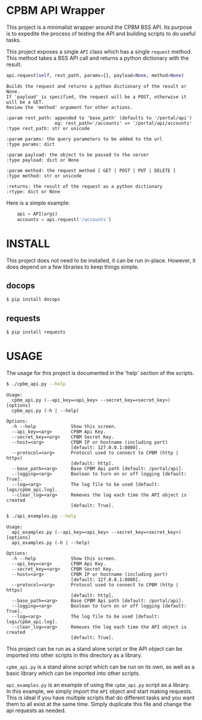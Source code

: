 CPBM API Wrapper
================
This project is a minimalist wrapper around the CPBM BSS API.  Its purpose is to expedite the process of testing the API and building scripts to do useful tasks.

This project exposes a single `API` class which has a single `request` method.  This method takes a BSS API call and returns a python dictionary with the result.

``` python
api.request(self, rest_path, params={}, payload=None, method=None)
```

``` sphinx
Builds the request and returns a python dictionary of the result or None.
If 'payload' is specified, the request will be a POST, otherwise it will be a GET. 
Review the 'method' argument for other actions.

:param rest_path: appended to 'base_path' (defaults to '/portal/api')
				  eg: rest_path='/accounts' => '/portal/api/accounts'
:type rest_path: str or unicode

:param params: the query parameters to be added to the url
:type params: dict

:param payload: the object to be passed to the server
:type payload: dict or None

:param method: the request method [ GET | POST | PUT | DELETE ]
:type method: str or unicode

:returns: the result of the request as a python dictionary
:rtype: dict or None
```

Here is a simple example:

``` python
	api = API(args)
    accounts = api.request('/accounts')
```


INSTALL
=======
This project does not need to be installed, it can be run in-place.  However, it does depend on a few libraries to keep things simple.

docops
------

``` bash
$ pip install docops
```

requests
--------

``` bash
$ pip install requests
```


USAGE
=====
The usage for this project is documented in the 'help' section of the scripts.

``` bash
$ ./cpbm_api.py --help
```

```
Usage:
  cpbm_api.py (--api_key=<api_key> --secret_key=<secret_key>) [options]
  cpbm_api.py (-h | --help)

Options:
  -h --help             Show this screen.
  --api_key=<arg>       CPBM Api Key.
  --secret_key=<arg>    CPBM Secret Key.
  --host=<arg>          CPBM IP or hostname (including port) 
  						[default: 127.0.0.1:8080].
  --protocol=<arg>      Protocol used to connect to CPBM (http | https) 
  						[default: http].
  --base_path=<arg>     Base CPBM Api path [default: /portal/api].
  --logging=<arg>       Boolean to turn on or off logging [default: True].
  --log=<arg>           The log file to be used [default: logs/cpbm_api.log].
  --clear_log=<arg>     Removes the log each time the API object is created 
  						[default: True].
```

``` bash
$ ./api_examples.py --help
```

```
Usage:
  api_examples.py (--api_key=<api_key> --secret_key=<secret_key>) [options]
  api_examples.py (-h | --help)

Options:
  -h --help             Show this screen.
  --api_key=<arg>       CPBM Api Key.
  --secret_key=<arg>    CPBM Secret Key.
  --host=<arg>          CPBM IP or hostname (including port) 
  						[default: 127.0.0.1:8080].
  --protocol=<arg>      Protocol used to connect to CPBM (http | https) 
  						[default: http].
  --base_path=<arg>     Base CPBM Api path [default: /portal/api].
  --logging=<arg>       Boolean to turn on or off logging [default: True].
  --log=<arg>           The log file to be used [default: logs/cpbm_api.log].
  --clear_log=<arg>     Removes the log each time the API object is created 
  						[default: True].
```

This project can be run as a stand alone script or the API object can be imported into other scripts in this directory as a library.

`cpbm_api.py` is a stand alone script which can be run on its own, as well as a basic library which can be imported into other scripts.

`api_examples.py` is an example of using the `cpbm_api.py` script as a library.  In this example, we  simply import the `API` object and start making requests.  This is ideal if you have multiple scripts that do different tasks and you want them to all exist at the same time.  Simply duplicate this file and change the api requests as needed.


